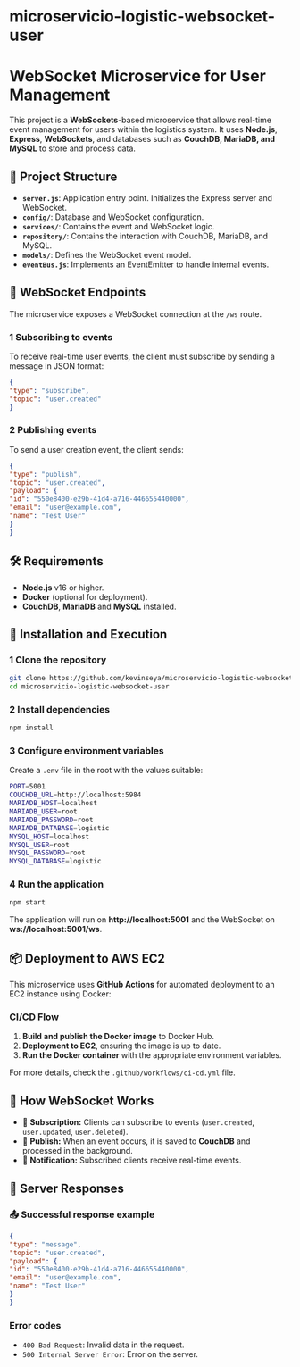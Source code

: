 # microservicio-logistic-websocket-user

# WebSocket Microservice for User Management

This project is a **WebSockets**-based microservice that allows real-time event management for users within the logistics system. It uses **Node.js**, **Express**, **WebSockets**, and databases such as **CouchDB, MariaDB, and MySQL** to store and process data.

## 📂 Project Structure

- **`server.js`**: Application entry point. Initializes the Express server and WebSocket.
- **`config/`**: Database and WebSocket configuration.
- **`services/`**: Contains the event and WebSocket logic.
- **`repository/`**: Contains the interaction with CouchDB, MariaDB, and MySQL.
- **`models/`**: Defines the WebSocket event model.
- **`eventBus.js`**: Implements an EventEmitter to handle internal events.

## 📌 WebSocket Endpoints

The microservice exposes a WebSocket connection at the `/ws` route.

### **1️ Subscribing to events**
To receive real-time user events, the client must subscribe by sending a message in JSON format:

```json
{
"type": "subscribe",
"topic": "user.created"
}
```

### **2️ Publishing events**
To send a user creation event, the client sends:

```json
{
"type": "publish",
"topic": "user.created",
"payload": {
"id": "550e8400-e29b-41d4-a716-446655440000",
"email": "user@example.com",
"name": "Test User"
}
}
```

## 🛠 Requirements

- **Node.js** v16 or higher.
- **Docker** (optional for deployment).
- **CouchDB**, **MariaDB** and **MySQL** installed.

## 🚀 Installation and Execution

### 1️ **Clone the repository**
```sh
git clone https://github.com/kevinseya/microservicio-logistic-websocket-user.git
cd microservicio-logistic-websocket-user
```

### 2️ **Install dependencies**
```sh
npm install
```

### 3️ **Configure environment variables**
Create a `.env` file in the root with the values suitable:
```sh
PORT=5001
COUCHDB_URL=http://localhost:5984
MARIADB_HOST=localhost
MARIADB_USER=root
MARIADB_PASSWORD=root
MARIADB_DATABASE=logistic
MYSQL_HOST=localhost
MYSQL_USER=root
MYSQL_PASSWORD=root
MYSQL_DATABASE=logistic
```

### 4️ **Run the application**
```sh
npm start
```

The application will run on **http://localhost:5001** and the WebSocket on **ws://localhost:5001/ws**.

## 📦 Deployment to AWS EC2
This microservice uses **GitHub Actions** for automated deployment to an EC2 instance using Docker:

### **CI/CD Flow**
1. **Build and publish the Docker image** to Docker Hub.
2. **Deployment to EC2**, ensuring the image is up to date.
3. **Run the Docker container** with the appropriate environment variables.

For more details, check the `.github/workflows/ci-cd.yml` file.

## 📡 How WebSocket Works

- 📩 **Subscription:** Clients can subscribe to events (`user.created`, `user.updated`, `user.deleted`).
- 🔄 **Publish:** When an event occurs, it is saved to **CouchDB** and processed in the background.
- 📨 **Notification:** Subscribed clients receive real-time events.

## 📌 Server Responses
### 📤 **Successful response example**
```json
{
"type": "message",
"topic": "user.created",
"payload": {
"id": "550e8400-e29b-41d4-a716-446655440000",
"email": "user@example.com",
"name": "Test User"
}
}
```

###  **Error codes**
- `400 Bad Request`: Invalid data in the request.
- `500 Internal Server Error`: Error on the server.





